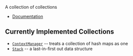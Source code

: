 A collection of collections

* [Documentation](https://stratagyn.github.io/bit-byte-bit)

## Currently Implemented Collections

* [`ContextManager`](stratagyn.github.io/colliflower/context-manager) -- treats a collection of hash maps as one
* [`Stack`](stratagyn.github.io/colliflower/stack) -- a last-in-first out data structure
